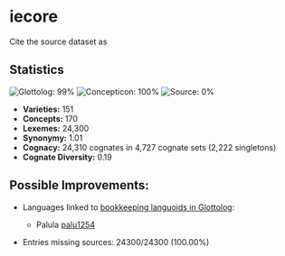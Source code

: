 # iecore

Cite the source dataset as

> 

## Statistics



![Glottolog: 99%](https://img.shields.io/badge/Glottolog-99%25-green.svg "Glottolog: 99%")
![Concepticon: 100%](https://img.shields.io/badge/Concepticon-100%25-brightgreen.svg "Concepticon: 100%")
![Source: 0%](https://img.shields.io/badge/Source-0%25-red.svg "Source: 0%")

- **Varieties:** 151
- **Concepts:** 170
- **Lexemes:** 24,300
- **Synonymy:** 1.01
- **Cognacy:** 24,310 cognates in 4,727 cognate sets (2,222 singletons)
- **Cognate Diversity:** 0.19

## Possible Improvements:

- Languages linked to [bookkeeping languoids in Glottolog](http://glottolog.org/glottolog/glottologinformation#bookkeepinglanguoids):
  - Palula [palu1254](http://glottolog.org/resource/languoid/id/palu1254)


- Entries missing sources: 24300/24300 (100.00%)
